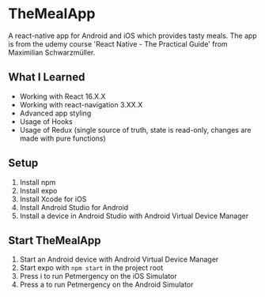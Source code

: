 # TheMealApp

A react-native app for Android and iOS which provides tasty meals. 
The app is from the udemy course 'React Native - The Practical Guide' from Maximilian Schwarzmüller.

## What I Learned
* Working with React 16.X.X
* Working with react-navigation 3.XX.X
* Advanced app styling
* Usage of Hooks
* Usage of Redux (single source of truth, state is read-only, changes are made with pure functions)

## Setup

1. Install npm
2. Install expo
3. Install Xcode for iOS 
4. Install Android Studio for Android
5. Install a device in Android Studio with Android Virtual Device Manager

## Start TheMealApp

1. Start an Android device with Android Virtual Device Manager
2. Start expo with `npm start` in the project root
3. Press i to run Petmergency on the iOS Simulator
4. Press a to run Petmergency on the Android Simulator
